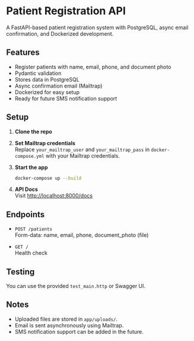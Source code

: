 # Patient Registration API

A FastAPI-based patient registration system with PostgreSQL, async email confirmation, and Dockerized development.

## Features

- Register patients with name, email, phone, and document photo
- Pydantic validation
- Stores data in PostgreSQL
- Async confirmation email (Mailtrap)
- Dockerized for easy setup
- Ready for future SMS notification support

## Setup

1. **Clone the repo**

2. **Set Mailtrap credentials**  
   Replace `your_mailtrap_user` and `your_mailtrap_pass` in `docker-compose.yml` with your Mailtrap credentials.

3. **Start the app**
   ```bash
   docker-compose up --build
   ```

4. **API Docs**  
   Visit [http://localhost:8000/docs](http://localhost:8000/docs)

## Endpoints

- `POST /patients`  
  Form-data: name, email, phone, document_photo (file)

- `GET /`  
  Health check

## Testing

You can use the provided `test_main.http` or Swagger UI.

## Notes

- Uploaded files are stored in `app/uploads/`.
- Email is sent asynchronously using Mailtrap.
- SMS notification support can be added in the future.


